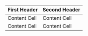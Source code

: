 | First Header  | Second Header |
| ------------- | ------------- |
| Content Cell  | Content Cell  |
| Content Cell  | Content Cell  |
                
